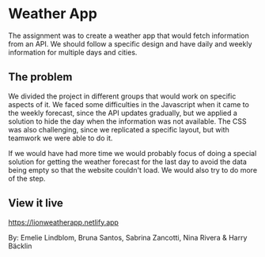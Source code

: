 # Weather App

The assignment was to create a weather app that would fetch information from an API. We should follow a specific design and have daily and weekly information for multiple days and cities.

## The problem

We divided the project in different groups that would work on specific aspects of it. We faced some difficulties in the Javascript when it came to the weekly forecast, since the API updates gradually, but we applied a solution to hide the day when the information was not available. The CSS was also challenging, since we replicated a specific layout, but with teamwork we were able to do it.

If we would have had more time we would probably focus of doing a special solution for getting the weather forecast for the last day to avoid the data being empty so that the website couldn't load. We would also try to do more of the step.

## View it live

https://lionweatherapp.netlify.app

By: Emelie Lindblom, Bruna Santos, Sabrina Zancotti, Nina Rivera & Harry Bäcklin
